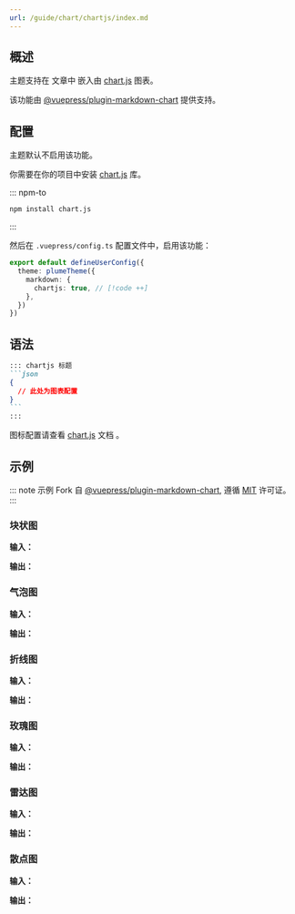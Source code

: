 ```yaml
---
url: /guide/chart/chartjs/index.md
---
```

[chart.js]: https://www.chartjs.org/docs/latest/

## 概述

主题支持在 文章中 嵌入由 [chart.js] 图表。

该功能由 [@vuepress/plugin-markdown-chart](https://ecosystem.vuejs.press/plugins/markdown/markdown-chart/) 提供支持。

## 配置

主题默认不启用该功能。

你需要在你的项目中安装 [chart.js] 库。

::: npm-to

```sh
npm install chart.js
```

:::

然后在 `.vuepress/config.ts` 配置文件中，启用该功能：

```ts title=".vuepress/config.ts"
export default defineUserConfig({
  theme: plumeTheme({
    markdown: {
      chartjs: true, // [!code ++]
    },
  })
})
```

## 语法

````md
::: chartjs 标题
```json
{
  // 此处为图表配置
}
```
:::
````

图标配置请查看 [chart.js] 文档 。

## 示例

::: note
示例 Fork 自 [@vuepress/plugin-markdown-chart](https://ecosystem.vuejs.press/plugins/markdown/markdown-chart/chartjs.html),
遵循 [MIT](https://github.com/vuepress/ecosystem/blob/main/LICENSE) 许可证。
:::

### 块状图

**输入：**

**输出：**

### 气泡图

**输入：**

**输出：**

### 折线图

**输入：**

**输出：**

### 玫瑰图

**输入：**

**输出：**

### 雷达图

**输入：**

**输出：**

### 散点图

**输入：**

**输出：**
